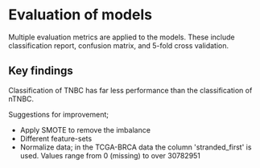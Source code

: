 # Evaluation of models

Multiple evaluation metrics are applied to the models.
These include classification report, confusion matrix, and 5-fold cross validation.

## Key findings
Classification of TNBC has far less performance than the classification of nTNBC.

Suggestions for improvement;
- Apply SMOTE to remove the imbalance
- Different feature-sets
- Normalize data; in the TCGA-BRCA data the column 'stranded_first' is used. Values range from 0 (missing) to over 30782951

